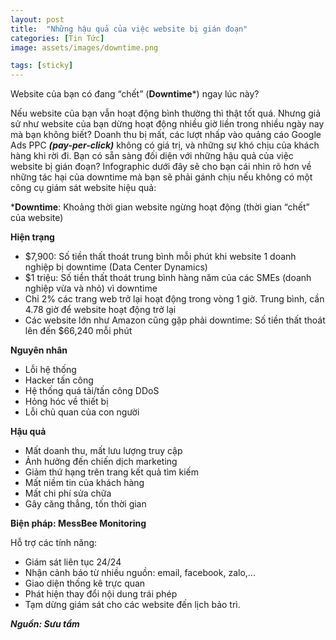 ```yaml
---
layout: post
title:  "Những hậu quả của việc website bị gián đoạn"
categories: [Tin Tức]
image: assets/images/downtime.png

tags: [sticky]
---
```

Website của bạn có đang “chết” (**Downtime***) ngay lúc này?

Nếu website của bạn vẫn hoạt động bình thường thì thật tốt quá. Nhưng giả sử như website của bạn dừng hoạt động nhiều giờ liền trong nhiều ngày nay mà bạn không biết? Doanh thu bị mất, các lượt nhấp vào quảng cáo Google Ads PPC ***(pay-per-click)*** không có giá trị, và những sự khó chịu của khách hàng khi rời đi. Bạn có sẵn sàng đối diện với những hậu quả của việc website bị gián đoạn? Infographic dưới đây sẽ cho bạn cái nhìn rõ hơn về những tác hại của downtime mà bạn sẽ phải gánh chịu nếu không có một công cụ giám sát website hiệu quả:

***Downtime**: Khoảng thời gian website ngừng hoạt động (thời gian “chết” của website)

**Hiện trạng**
- $7,900: Số tiền thất thoát trung bình mỗi phút khi website 1 doanh nghiệp bị downtime (Data Center Dynamics)
- $1 triệu: Số tiền thất thoát trung bình hàng năm của các SMEs (doanh nghiệp vừa và nhỏ) vì downtime
- Chỉ 2% các trang web trở lại hoạt động trong vòng 1 giờ. Trung bình, cần 4.78 giờ để website hoạt động trở lại
- Các website lớn như Amazon cũng gặp phải downtime: Số tiền thất thoát lên đến $66,240 mỗi phút

**Nguyên nhân**
- Lỗi hệ thống
- Hacker tấn công
- Hệ thống quá tải/tấn công DDoS
- Hỏng hóc về thiết bị
- Lỗi chủ quan của con người

**Hậu quả**
- Mất doanh thu, mất lưu lượng truy cập
- Ảnh hưởng đến chiến dịch marketing
- Giảm thứ hạng trên trang kết quả tìm kiếm
- Mất niềm tin của khách hàng
- Mất chi phí sửa chữa
- Gây căng thẳng, tốn thời gian

**Biện pháp: MessBee Monitoring**

Hỗ trợ các tính năng:
- Giám sát liên tục 24/24
- Nhận cảnh báo từ nhiều nguồn: email, facebook, zalo,...
- Giao diện thống kê trực quan
- Phát hiện thay đổi nội dung trái phép
- Tạm dừng giám sát cho các website đến lịch bảo trì.

***Nguồn: Sưu tầm***